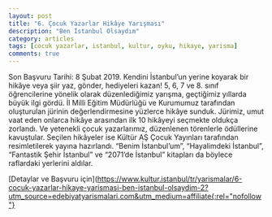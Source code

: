 ```yaml
---
layout: post
title: "6. Çocuk Yazarlar Hikâye Yarışması"
description: "Ben İstanbul Olsaydım"
category: articles
tags: [cocuk yazarlar, istanbul, kultur, oyku, hikaye, yarisma]
comments: true
---
```


Son Başvuru Tarihi: 8 Şubat 2019.
Kendini İstanbul’un yerine koyarak bir hikâye veya şiir yaz, gönder, hediyeleri kazan!
5, 6, 7 ve 8. sınıf öğrencilerine yönelik olarak düzenlediğimiz yarışma, geçtiğimiz yıllarda büyük ilgi gördü. İl Milli Eğitim Müdürlüğü ve Kurumumuz tarafından oluşturulan jürinin değerlendirmesine yüzlerce hikâye sunduk. Jürimiz, umut vaat eden onlarca hikâye arasından ilk 10 hikâyeyi seçmekte oldukça zorlandı. Ve yetenekli çocuk yazarlarımız, düzenlenen törenlerle ödüllerine kavuştular. Seçilen hikâyeler ise Kültür AŞ Çocuk Yayınları tarafından resimletilerek yayına hazırlandı. “Benim İstanbul’um”, “Hayalimdeki İstanbul”, “Fantastik Şehir İstanbul” ve “2071’de İstanbul” kitapları da böylece raflardaki yerlerini aldılar.  

[Detaylar ve Başvuru için](https://www.kultur.istanbul/tr/yarismalar/6-cocuk-yazarlar-hikaye-yarismasi-ben-istanbul-olsaydim-2?utm_source=edebiyatyarismalari.com&utm_medium=affiliate{:rel="nofollow"}